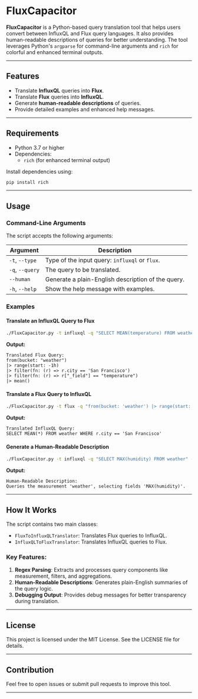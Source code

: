 # FluxCapacitor

**FluxCapacitor** is a Python-based query translation tool that helps users convert between InfluxQL and Flux query languages. It also provides human-readable descriptions of queries for better understanding. The tool leverages Python's `argparse` for command-line arguments and `rich` for colorful and enhanced terminal outputs.

---

## Features
- Translate **InfluxQL** queries into **Flux**.
- Translate **Flux** queries into **InfluxQL**.
- Generate **human-readable descriptions** of queries.
- Provide detailed examples and enhanced help messages.

---

## Requirements
- Python 3.7 or higher
- Dependencies:
  - `rich` (for enhanced terminal output)

Install dependencies using:
```bash
pip install rich
```

---

## Usage

### Command-Line Arguments
The script accepts the following arguments:

| Argument         | Description                                      |
|------------------|--------------------------------------------------|
| `-t`, `--type`   | Type of the input query: `influxql` or `flux`.   |
| `-q`, `--query`  | The query to be translated.                     |
| `--human`        | Generate a plain-English description of the query. |
| `-h`, `--help`   | Show the help message with examples.             |

### Examples

#### Translate an InfluxQL Query to Flux
```bash
./FluxCapacitor.py -t influxql -q "SELECT MEAN(temperature) FROM weather WHERE city = 'San Francisco'"
```
**Output:**
```plaintext
Translated Flux Query:
from(bucket: "weather")
|> range(start: -1h)
|> filter(fn: (r) => r.city == 'San Francisco')
|> filter(fn: (r) => r["_field"] == "temperature")
|> mean()
```

#### Translate a Flux Query to InfluxQL
```bash
./FluxCapacitor.py -t flux -q "from(bucket: 'weather') |> range(start: -1h) |> filter(fn: (r) => r.city == 'San Francisco') |> mean()"
```
**Output:**
```plaintext
Translated InfluxQL Query:
SELECT MEAN(*) FROM weather WHERE r.city == 'San Francisco'
```

#### Generate a Human-Readable Description
```bash
./FluxCapacitor.py -t influxql -q "SELECT MAX(humidity) FROM weather" --human
```
**Output:**
```plaintext
Human-Readable Description:
Queries the measurement 'weather', selecting fields 'MAX(humidity)'.
```

---

## How It Works

The script contains two main classes:
- `FluxToInfluxQLTranslator`: Translates Flux queries to InfluxQL.
- `InfluxQLToFluxTranslator`: Translates InfluxQL queries to Flux.

### Key Features:
1. **Regex Parsing**: Extracts and processes query components like measurement, filters, and aggregations.
2. **Human-Readable Descriptions**: Generates plain-English summaries of the query logic.
3. **Debugging Output**: Provides debug messages for better transparency during translation.

---

## License
This project is licensed under the MIT License. See the LICENSE file for details.

---

## Contribution
Feel free to open issues or submit pull requests to improve this tool.

---
